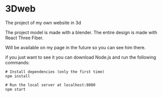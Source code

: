 # 3Dweb
The project of my own website in 3d

The project model is made with a blender. The entire design is made with React Three Fiber.

Will be available on my page in the future so you can see him there.

if you just want to see it you can download Node.js and run the following commands:

    # Install dependencies (only the first time)
    npm install

    # Run the local server at localhost:8080
    npm start
